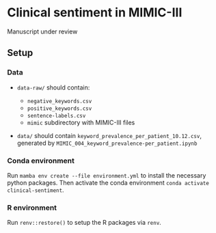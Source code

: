 # Clinical sentiment in MIMIC-III

Manuscript under review

## Setup

### Data

* `data-raw/` should contain:
   * `negative_keywords.csv`
   * `positive_keywords.csv`
   * `sentence-labels.csv`
   * `mimic` subdirectory with MIMIC-III files

* `data/` should contain `keyword_prevalence_per_patient_10.12.csv`, generated by `MIMIC_004_keyword_prevalence-per_patient.ipynb`

### Conda environment

Run `mamba env create --file environment.yml` to install the necessary python packages. Then activate the conda environment `conda activate clinical-sentiment`.

### R environment

Run `renv::restore()` to setup the R packages via `renv`.
